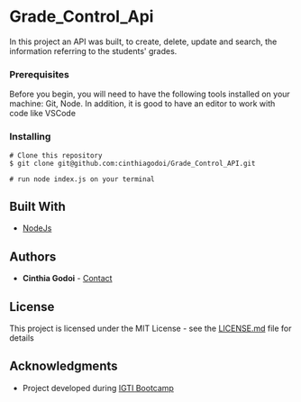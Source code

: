# Grade_Control_Api

In this project an API was built, to create, delete, update and search, the information referring to the students' grades.

### Prerequisites

Before you begin, you will need to have the following tools installed on your machine: Git, Node. In addition, it is good to have an editor to work with code like VSCode

### Installing

```
# Clone this repository
$ git clone git@github.com:cinthiagodoi/Grade_Control_API.git

# run node index.js on your terminal
```
## Built With

* [NodeJs](https://nodejs.org/en/)

## Authors

* **Cinthia Godoi** - [Contact](https://www.linkedin.com/in/cinthia-godoi/)

## License

This project is licensed under the MIT License - see the [LICENSE.md](LICENSE.md) file for details

## Acknowledgments

* Project developed during [IGTI Bootcamp ](https://www.igti.com.br/?utm_source=adws&utm_medium=pg&gclid=Cj0KCQjwvIT5BRCqARIsAAwwD-Q46JSz5R76a94qWdeg-1LztHfFtQ4CQCe8t8levM8e8LQVhoL8qJIaAuSDEALw_wcB)
